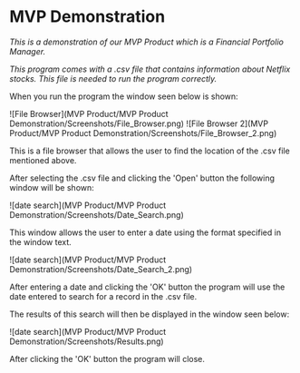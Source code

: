 # MVP Demonstration

*This is a demonstration of our MVP Product which is a Financial Portfolio Manager.*

*This program comes with a .csv file that contains information about Netflix stocks. This file is needed to run the program correctly.*

When you run the program the window seen below is shown:

![File Browser](MVP Product/MVP Product Demonstration/Screenshots/File_Browser.png) ![File Browser 2](MVP Product/MVP Product Demonstration/Screenshots/File_Browser_2.png)

This is a file browser that allows the user to find the location of the .csv file mentioned above.

After selecting the .csv file and clicking the 'Open' button the following window will be shown:

![date search](MVP Product/MVP Product Demonstration/Screenshots/Date_Search.png)

This window allows the user to enter a date using the format specified in the window text.

![date search](MVP Product/MVP Product Demonstration/Screenshots/Date_Search_2.png)

After entering a date and clicking the 'OK' button the program will use the date entered to search for a record in the .csv file.

The results of this search will then be displayed in the window seen below:

![date search](MVP Product/MVP Product Demonstration/Screenshots/Results.png)

After clicking the 'OK' button the program will close.